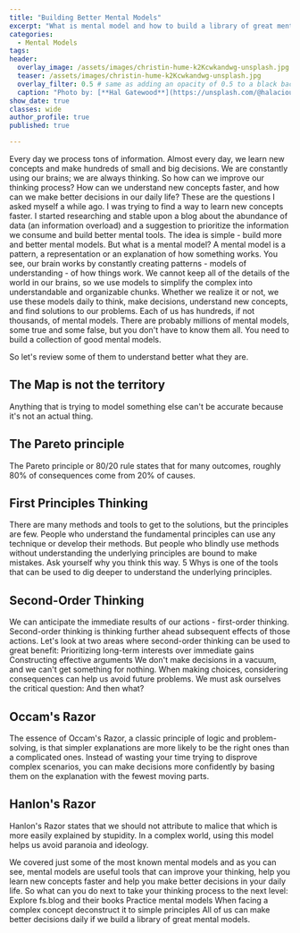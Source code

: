 ```yaml
---
title: "Building Better Mental Models"
excerpt: "What is mental model and how to build a library of great mental models."
categories:
  - Mental Models
tags:
header:
  overlay_image: /assets/images/christin-hume-k2Kcwkandwg-unsplash.jpg
  teaser: /assets/images/christin-hume-k2Kcwkandwg-unsplash.jpg
  overlay_filter: 0.5 # same as adding an opacity of 0.5 to a black background
  caption: "Photo by: [**Hal Gatewood**](https://unsplash.com/@halacious?utm_source=unsplash&utm_medium=referral&utm_content=creditCopyText) on [**Unsplash**](https://unsplash.com/s/photos/brain?utm_source=unsplash&utm_medium=referral&utm_content=creditCopyText)"
show_date: true
classes: wide
author_profile: true
published: true

---
```


Every day we process tons of information. Almost every day, we learn new concepts and make hundreds of small and big decisions. We are constantly using our brains; we are always thinking. So how can we improve our thinking process? How can we understand new concepts faster, and how can we make better decisions in our daily life?
These are the questions I asked myself a while ago. I was trying to find a way to learn new concepts faster. I started researching and stable upon a blog about the abundance of data (an information overload) and a suggestion to prioritize the information we consume and build better mental tools. The idea is simple - build more and better mental models. But what is a mental model?
A mental model is a pattern, a representation or an explanation of how something works. You see, our brain works by constantly creating patterns - models of understanding - of how things work. We cannot keep all of the details of the world in our brains, so we use models to simplify the complex into understandable and organizable chunks. Whether we realize it or not, we use these models daily to think, make decisions, understand new concepts, and find solutions to our problems. Each of us has hundreds, if not thousands, of mental models. There are probably millions of mental models, some true and some false, but you don't have to know them all. You need to build a collection of good mental models. 

So let's review some of them to understand better what they are.

## The Map is not the territory  
Anything that is trying to model something else can't be accurate because it's not an actual thing.

## The Pareto principle 
The Pareto principle or 80/20 rule states that for many outcomes, roughly 80% of consequences come from 20% of causes.

## First Principles Thinking
There are many methods and tools to get to the solutions, but the principles are few. People who understand the fundamental principles can use any technique or develop their methods. But people who blindly use methods without understanding the underlying principles are bound to make mistakes. Ask yourself why you think this way. 5 Whys is one of the tools that can be used to dig deeper to understand the underlying principles.

## Second-Order Thinking 
We can anticipate the immediate results of our actions - first-order thinking. Second-order thinking is thinking further ahead subsequent effects of those actions.
Let's look at two areas where second-order thinking can be used to great benefit:
   Prioritizing long-term interests over immediate gains
   Constructing effective arguments
We don't make decisions in a vacuum, and we can't get something for nothing. When making choices, considering consequences can help us avoid future problems. We must ask ourselves the critical question: And then what?

## Occam's Razor 
The essence of Occam's Razor, a classic principle of logic and problem-solving, is that simpler explanations are more likely to be the right ones than a complicated ones. Instead of wasting your time trying to disprove complex scenarios, you can make decisions more confidently by basing them on the explanation with the fewest moving parts.

## Hanlon's Razor 
Hanlon's Razor states that we should not attribute to malice that which is more easily explained by stupidity. In a complex world, using this model helps us avoid paranoia and ideology.


We covered just some of the most known mental models and as you can see, mental models are useful tools that can improve your thinking, help you learn new concepts faster and help you make better decisions in your daily life.
So what can you do next to take your thinking process to the next level:
Explore fs.blog and their books
Practice mental models
When facing a complex concept deconstruct it to simple principles
All of us can make better decisions daily if we build a library of great mental models.